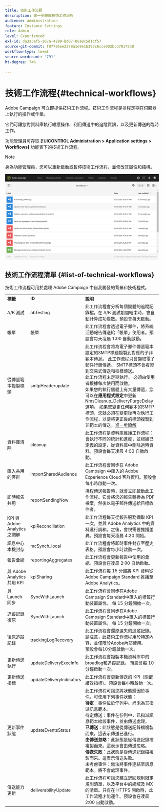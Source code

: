 ```yaml
---
title: 技術工作流程
description: 進一步瞭解技術工作流程
audience: administration
feature: Instance Settings
role: Admin
level: Experienced
exl-id: da3a3af5-207a-4289-bd07-00a8c5d1cf57
source-git-commit: f87795ee2378a1e9e1b393c6cce002bcb70178b8
workflow-type: tm+mt
source-wordcount: '791'
ht-degree: 74%

---
```


# 技術工作流程{#technical-workflows}

Adobe Campaign 可立即提供技術工作流程。技術工作流程是排程定期在伺服器上執行的操作或作業。

它們可讓您對資料庫執行維護操作、利用傳送中的追蹤資訊，以及更新傳送的臨時工作。

功能管理員可存取 **[!UICONTROL Administration > Application settings > Workflows]** 功能表下的技術工作流程。

>[!NOTE]
>
>身為功能管理員，您可以重新啟動或暫停技術工作流程，並修改其屬性和結構。

![](assets/technical_workflows.png)

## 技術工作流程清單 {#list-of-technical-workflows}

技術工作流程可用於處理 Adobe Campaign 中自我觸發的背景和技術程式。

<table> 
 <tbody> 
  <tr> 
   <td> <strong>標籤</strong><br /> </td> 
   <td> <strong>ID</strong><br /> </td> 
   <td> <strong>說明</strong><br /> </td> 
  </tr> 
  <tr> 
   <td> <span class="uicontrol">A/B 測試</span> <br /> </td> 
   <td> <span class="uicontrol">abTesting</span> <br /> </td> 
   <td> 此工作流程會分析每個變體的追蹤記錄檔。在 A/B 測試期間結束時，會自動計算成功變數。預設會每天啟動。<br /> </td> 
  </tr> 
  <tr> 
   <td> <span class="uicontrol">帳單</span> <br /> </td> 
   <td> <span class="uicontrol">帳單</span> <br /> </td> 
   <td> 此工作流程會透過電子郵件，將系統活動報告傳送給「帳單」使用者。預設會每天凌晨 1:00 自動啟動。<br /> </td> 
  </tr> 
  <tr> 
   <td> <span class="uicontrol">從傳遞範本複製標頭</span> <br /> </td> 
   <td> <span class="uicontrol">smtpHeaderupdate</span> <br /> </td> 
   <td> 此工作流程會將為電子郵件傳遞範本設定的SMTP標題複製到對應的子非範本傳遞。 此工作流程只會擷取電子郵件行銷傳遞。 SMTP標頭不會複製到交易式傳送和校樣傳送。 <br>此工作流程未定期執行。 必須由使用者根據每次使用而啟動。 <!--So it'not really a technical workflow like all workflows on this page, because it's not run automatically - TBC--> <br>如果您的執行個體上有大量傳遞，您可以在<strong>應用程式設定</strong>中更新NmsCleanup_DeliveryPurgeDelay選項。 如果您變更任何範本的SMTP標頭，您就必須在變更後再次執行工作流程，以便將更正後的標頭複製到非範本的傳送。<a href="data-retention.md#deliveries">進一步瞭解</a>
   <br /> </td> 
  </tr> 
  <tr> 
   <td> <span class="uicontrol">資料庫清除</span> <br /> </td> 
   <td> <span class="uicontrol">cleanup</span> <br /> </td> 
   <td> 此工作流程是資料庫維護工作流程：會執行不同的統計和進度，並根據已定義的設定，從資料庫中刪除過時資料。預設會每天凌晨 4:00 自動啟動。<br /> </td> 
  </tr>
  <tr> 
   <td> <span class="uicontrol">匯入共用的客群</span> <br /> </td> 
   <td> <span class="uicontrol">importSharedAudience</span> <br /> </td> 
   <td> 此工作流程會同步在 Adobe Campaign 中匯入的 Adobe Experience Cloud 客群資料。預設會每小時啟動一次。<br /> </td> 
  </tr> 
  <tr> 
   <td> <span class="uicontrol">即時報告共用</span> <br /> </td> 
   <td> <span class="uicontrol">reportSendingNow</span> <br /> </td> 
   <td> 排程傳送報告時，就會立即啟動此工作流程。它會將您的報告轉換為 PDF 檔案，然後以電子郵件傳送給目標收件者。<br /> </td> 
  </tr> 
  <tr> 
   <td> <span class="uicontrol">KPI 與 Adobe Analytics 之調解</span> <br /> </td> 
   <td> <span class="uicontrol">kpiReconciliation</span> <br /> </td> 
   <td> 此工作流程每天從報告服務擷取 KPI 一次，並與 Adobe Analytics 中的資料進行調和。之後，會視需要推播差異。預設會每天凌晨 4:20 開始。<br /> </td> 
  </tr> 
  <tr> 
   <td> <span class="uicontrol">訊息中心本機封存</span> <br /> </td> 
   <td> <span class="uicontrol">mcSynch_local</span> <br /> </td> 
   <td> 此工作流程會將即時事件封存至歷史表格。預設會每小時啟動一次。<br /> </td> 
  </tr> 
  <tr> 
   <td> <span class="uicontrol">報告彙總</span> <br /> </td> 
   <td> <span class="uicontrol">reportingAggregates</span> <br /> </td> 
   <td> 此工作流程會更新報告中使用的彙總。預設會在凌晨 2:00 自動啟動。<br /> </td> 
  </tr> 
  <tr> 
   <td> <span class="uicontrol">與 Adobe Analytics 共用 KPI</span> <br /> </td> 
   <td> <span class="uicontrol">kpiSharing</span> <br /> </td> 
   <td> 此工作流程每 15 分鐘將 KPI 資料從 Adobe Campaign Standard 推播至 Adobe Analytics。<br /> </td> 
  </tr> 
    </tr> 
   <tr> 
   <td> <span class="uicontrol">與 Launch 同步</span> <br /> </td> 
   <td> <span class="uicontrol">SyncWithLaunch</span> <br /> </td> 
   <td> 此工作流程會同步在Adobe Campaign Standard中匯入的標籤行動裝置屬性。 每 15 分鐘開始一次。<br /> </td> 
  </tr>
  <tr> 
   <td> <span class="uicontrol">追蹤記錄復原</span> <br /> </td> 
   <td> <span class="uicontrol">SyncWithLaunch</span> <br /> </td> 
   <td> 此工作流程會同步在Adobe Campaign Standard中匯入的標籤行動裝置屬性。 每 15 分鐘開始一次。<br /> </td> 
  </tr>
  <tr> 
   <td> <span class="uicontrol">復原追蹤記錄</span> <br /> </td> 
   <td> <span class="uicontrol">trackingLogRecovery</span> <br /> </td> 
   <td> 此工作流程會還原遺失的追蹤記錄。 請注意，此技術工作流程用於特定內容，並僅限於Adobe內部使用。 <br>預設會每10分鐘啟動一次。<br /> </td> 
  </tr>
  <tr> 
   <td> <span class="uicontrol">更新傳送執行</span> <br/> </td> 
   <td> <span class="uicontrol">updateDeliveryExecInfo</span> <br/> </td> 
   <td> 此工作流程會複製本機資料庫中的broadlog和追蹤記錄。 預設會每 10 分鐘啟動一次。<br/> </td> 
  </tr>
  <tr> 
   <td> <span class="uicontrol">更新傳送指標</span> <br /> </td> 
   <td> <span class="uicontrol">updateDeliveryIndicators</span> <br /> </td> 
   <td> 此工作流程會更新傳送的 KPI（關鍵績效指標）。預設會每小時啟動一次。<br /> </td> 
  </tr> 
  <tr> 
   <td> <span class="uicontrol">更新事件狀態</span> <br /> </td> 
   <td> <span class="uicontrol">updateEventsStatus</span> <br /> </td> 
   <td> 此工作流程可讓您將狀態歸因於事件。可使用下列事件狀態：<br /><strong>待定</strong>：事件位於佇列中。尚未為其指派訊息範本。<br /> <span class="uicontrol">待定傳送</span>：事件在佇列中，已指派訊息範本給該事件，並由傳送處理。<br /> <strong>已傳送</strong>：此狀態是從傳送記錄檔複製而來。這表示傳送已進行。<br /> <strong>由傳送忽略</strong>：此狀態是從傳送記錄檔複製而來。這表示會由傳送忽略。<br /> <strong>傳送失敗</strong>：此狀態是從傳送記錄檔複製而來。這表示傳送失敗。<br /> <span class="uicontrol">未考慮事件</span>：無法將事件連結至訊息範本。將不會處理事件。<br /> </td> 
  </tr> 
  <tr> 
   <td> <span class="uicontrol">傳送能力更新</span> <br /> </td> 
   <td> <span class="uicontrol">deliverabilityUpdate</span> <br /> </td> 
   <td> 此工作流程可讓您建立退回規則限定規則清單，以及平台中的網域及 MX 的清單。只有在 HTTPS 開啟時，此工作流程才能運作。預設會在凌晨 2:00 自動啟動。<br /> </td> 
  </tr> 
 </tbody> 
</table>
